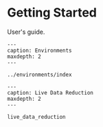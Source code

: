 # Getting Started
User's guide.

```{toctree}
---
caption: Environments
maxdepth: 2
---

../environments/index

```

```{toctree}
---
caption: Live Data Reduction
maxdepth: 2
---

live_data_reduction
```
